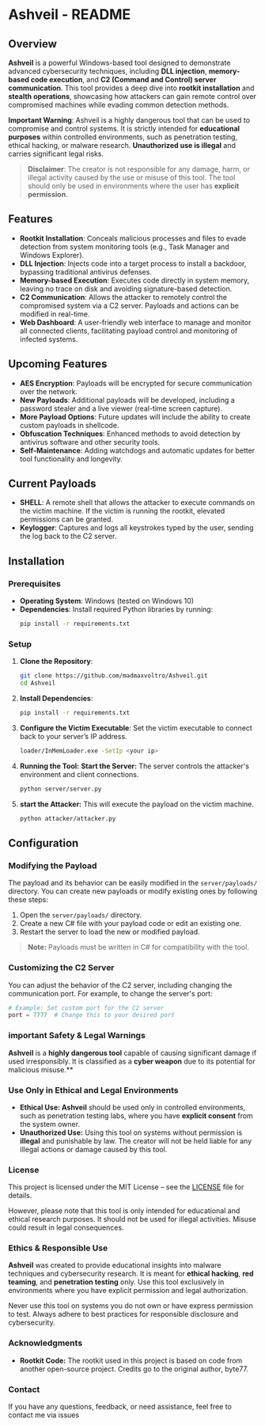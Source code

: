 # **Ashveil - README**

## Overview

**Ashveil** is a powerful Windows-based tool designed to demonstrate advanced cybersecurity techniques, including **DLL injection**, **memory-based code execution**, and **C2 (Command and Control) server communication**. This tool provides a deep dive into **rootkit installation** and **stealth operations**, showcasing how attackers can gain remote control over compromised machines while evading common detection methods.

**Important Warning**: Ashveil is a highly dangerous tool that can be used to compromise and control systems. It is strictly intended for **educational purposes** within controlled environments, such as penetration testing, ethical hacking, or malware research. **Unauthorized use is illegal** and carries significant legal risks.

> **Disclaimer**: The creator is not responsible for any damage, harm, or illegal activity caused by the use or misuse of this tool. The tool should only be used in environments where the user has **explicit permission**.

## Features

- **Rootkit Installation**: Conceals malicious processes and files to evade detection from system monitoring tools (e.g., Task Manager and Windows Explorer).
- **DLL Injection**: Injects code into a target process to install a backdoor, bypassing traditional antivirus defenses.
- **Memory-based Execution**: Executes code directly in system memory, leaving no trace on disk and avoiding signature-based detection.
- **C2 Communication**: Allows the attacker to remotely control the compromised system via a C2 server. Payloads and actions can be modified in real-time.
- **Web Dashboard**: A user-friendly web interface to manage and monitor all connected clients, facilitating payload control and monitoring of infected systems.

## Upcoming Features

- **AES Encryption**: Payloads will be encrypted for secure communication over the network.
- **New Payloads**: Additional payloads will be developed, including a password stealer and a live viewer (real-time screen capture).
- **More Payload Options**: Future updates will include the ability to create custom payloads in shellcode.
- **Obfuscation Techniques**: Enhanced methods to avoid detection by antivirus software and other security tools.
- **Self-Maintenance**: Adding watchdogs and automatic updates for better tool functionality and longevity.

## Current Payloads

- **SHELL**: A remote shell that allows the attacker to execute commands on the victim machine. If the victim is running the rootkit, elevated permissions can be granted.
- **Keylogger**: Captures and logs all keystrokes typed by the user, sending the log back to the C2 server.

## Installation

### Prerequisites

- **Operating System**: Windows (tested on Windows 10)
- **Dependencies**: Install required Python libraries by running:
    ```bash
    pip install -r requirements.txt
    ```

### Setup

1. **Clone the Repository**:
    ```bash
    git clone https://github.com/madmaxvoltro/Ashveil.git
    cd Ashveil
    ```

2. **Install Dependencies**:
    ```bash
    pip install -r requirements.txt
    ```

3. **Configure the Victim Executable**:
   Set the victim executable to connect back to your server’s IP address.
   ```bash
   loader/InMemLoader.exe -SetIp <your ip>

4. **Running the Tool:**
   **Start the Server:** The server controls the attacker's environment and client connections.
   ```bash
   python server/server.py
   ```

5. **start the Attacker:** This will execute the payload on the victim machine.
   ```bash
   python attacker/attacker.py
   ```
## Configuration
### Modifying the Payload 
The payload and its behavior can be easily modified in the ``server/payloads/`` directory. You can create new payloads or modify existing ones by following these steps:
1. Open the ``server/payloads/`` directory.
2. Create a new C# file with your payload code or edit an existing one.
3. Restart the server to load the new or modified payload.
> **Note:** Payloads must be written in C# for compatibility with the tool.

### Customizing the C2 Server
You can adjust the behavior of the C2 server, including changing the communication port. For example, to change the server's port:
```python
# Example: Set custom port for the C2 server
port = 7777  # Change this to your desired port
```     
### important Safety & Legal Warnings
**Ashveil** is a **highly dangerous tool** capable of causing significant damage if used irresponsibly. It is classified as a **cyber weapon** due to its potential for malicious misuse.**

### Use Only in Ethical and Legal Environments
- **Ethical Use: Ashveil** should be used only in controlled environments, such as penetration testing labs, where you have **explicit consent** from the system owner.
- **Unauthorized Use:** Using this tool on systems without permission is **illegal** and punishable by law. The creator will not be held liable for any illegal actions or damage caused by this tool.

### License
This project is licensed under the MIT License – see the [LICENSE](https://github.com/madmaxvoltro/Ashveil/blob/main/LICENSE) file for details.

However, please note that this tool is only intended for educational and ethical research purposes. It should not be used for illegal activities. Misuse could result in legal consequences.

### Ethics & Responsible Use
**Ashveil** was created to provide educational insights into malware techniques and cybersecurity research. It is meant for **ethical hacking**, **red teaming**, and **penetration testing**    only. Use this tool exclusively in environments where you have explicit permission and legal authorization.

Never use this tool on systems you do not own or have express permission to test. Always adhere to best practices for responsible disclosure and cybersecurity.

### Acknowledgments
- **Rootkit Code:** The rootkit used in this project is based on code from another open-source project. Credits go to the original author, byte77.

### Contact 
If you have any questions, feedback, or need assistance, feel free to contact me via issues